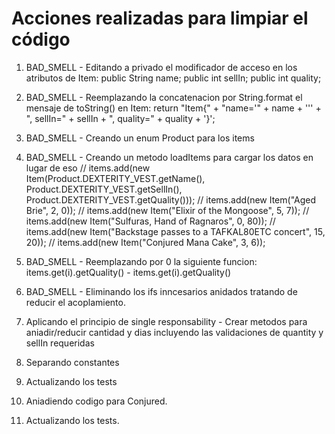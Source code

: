 # Acciones realizadas para limpiar el código
1. BAD_SMELL - Editando a privado el modificador de acceso en los atributos de Item:
    public String name;
    public int sellIn;
    public int quality;

2. BAD_SMELL - Reemplazando la concatenacion por String.format el mensaje de toString() en Item:
    return "Item{" + "name='" + name + '\'' + ", sellIn=" + sellIn + ", quality=" + quality + '}';
3. BAD_SMELL - Creando un enum Product para los items
4. BAD_SMELL - Creando un metodo loadItems para cargar los datos en lugar de eso
//    items.add(new Item(Product.DEXTERITY_VEST.getName(), Product.DEXTERITY_VEST.getSellIn(), Product.DEXTERITY_VEST.getQuality()));
//    items.add(new Item("Aged Brie", 2, 0));
//    items.add(new Item("Elixir of the Mongoose", 5, 7));
//    items.add(new Item("Sulfuras, Hand of Ragnaros", 0, 80));
//    items.add(new Item("Backstage passes to a TAFKAL80ETC concert", 15, 20));
//    items.add(new Item("Conjured Mana Cake", 3, 6));
5. BAD_SMELL - Reemplazando por 0 la siguiente funcion:
    items.get(i).getQuality() - items.get(i).getQuality()
6. BAD_SMELL - Eliminando los ifs inncesarios anidados tratando de reducir el acoplamiento.
7. Aplicando el principio de single responsability - Crear metodos para aniadir/reducir cantidad y dias incluyendo las validaciones de quantity y sellIn requeridas
8. Separando constantes
9. Actualizando los tests
10. Aniadiendo codigo para Conjured.
11. Actualizando los tests.
